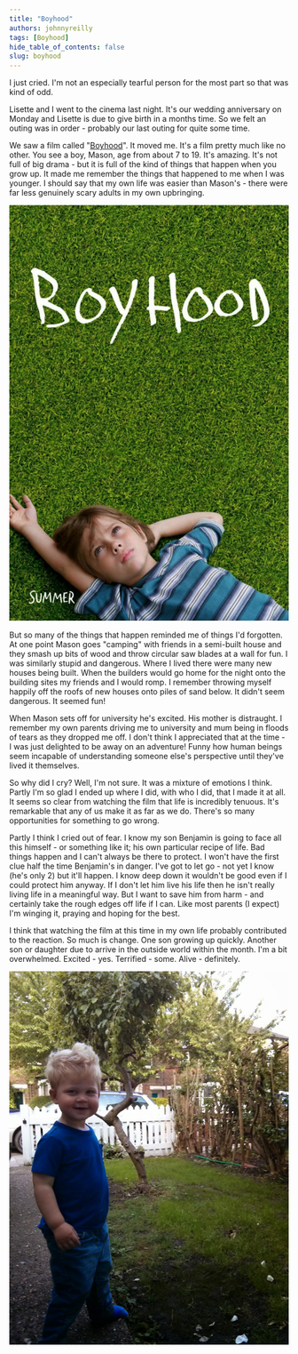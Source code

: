 ```yaml
---
title: "Boyhood"
authors: johnnyreilly
tags: [Boyhood]
hide_table_of_contents: false
slug: boyhood
---
```

I just cried. I'm not an especially tearful person for the most part so that was kind of odd.

Lisette and I went to the cinema last night. It's our wedding anniversary on Monday and Lisette is due to give birth in a months time. So we felt an outing was in order - probably our last outing for quite some time.

We saw a film called "[Boyhood](<http://en.wikipedia.org/wiki/Boyhood_(film)>)". It moved me. It's a film pretty much like no other. You see a boy, Mason, age from about 7 to 19. It's amazing. It's not full of big drama - but it is full of the kind of things that happen when you grow up. It made me remember the things that happened to me when I was younger. I should say that my own life was easier than Mason's - there were far less genuinely scary adults in my own upbringing.

![](boyhood-poster.jpg)

But so many of the things that happen reminded me of things I'd forgotten. At one point Mason goes "camping" with friends in a semi-built house and they smash up bits of wood and throw circular saw blades at a wall for fun. I was similarly stupid and dangerous. Where I lived there were many new houses being built. When the builders would go home for the night onto the building sites my friends and I would romp. I remember throwing myself happily off the roofs of new houses onto piles of sand below. It didn't seem dangerous. It seemed fun!

When Mason sets off for university he's excited. His mother is distraught. I remember my own parents driving me to university and mum being in floods of tears as they dropped me off. I don't think I appreciated that at the time - I was just delighted to be away on an adventure! Funny how human beings seem incapable of understanding someone else's perspective until they've lived it themselves.

So why did I cry? Well, I'm not sure. It was a mixture of emotions I think. Partly I'm so glad I ended up where I did, with who I did, that I made it at all. It seems so clear from watching the film that life is incredibly tenuous. It's remarkable that any of us make it as far as we do. There's so many opportunities for something to go wrong.

Partly I think I cried out of fear. I know my son Benjamin is going to face all this himself - or something like it; his own particular recipe of life. Bad things happen and I can't always be there to protect. I won't have the first clue half the time Benjamin's in danger. I've got to let go - not yet I know (he's only 2) but it'll happen. I know deep down it wouldn't be good even if I could protect him anyway. If I don't let him live his life then he isn't really living life in a meaningful way. But I want to save him from harm - and certainly take the rough edges off life if I can. Like most parents (I expect) I'm winging it, praying and hoping for the best.

I think that watching the film at this time in my own life probably contributed to the reaction. So much is change. One son growing up quickly. Another son or daughter due to arrive in the outside world within the month. I'm a bit overwhelmed. Excited - yes. Terrified - some. Alive - definitely.

![](ben-in-the-front-garden.jpg)


